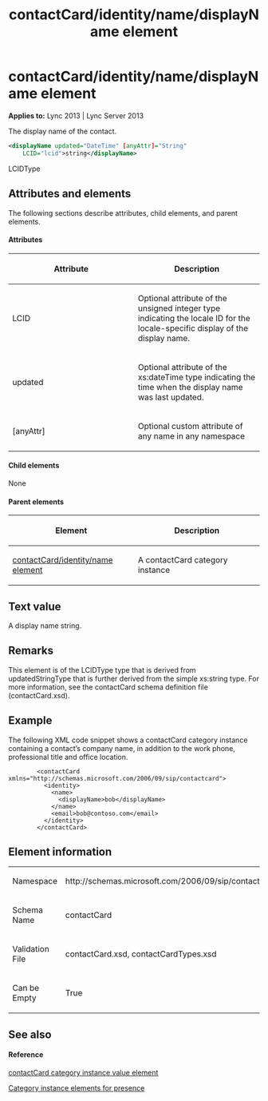 ﻿---
title: contactCard/identity/name/displayName element
TOCTitle: contactCard/identity/name/displayName element
ms:assetid: fd65cbd2-afbe-4c9c-a33b-55547859e72e
ms:mtpsurl: https://msdn.microsoft.com/en-us/library/Dn454721(v=office.15)
ms:contentKeyID: 57093409
ms.date: 07/24/2014
mtps_version: v=office.15
dev_langs:
- xml
---

# contactCard/identity/name/displayName element


**Applies to:** Lync 2013 | Lync Server 2013

The display name of the contact.

```xml
<displayName updated="DateTime" [anyAttr]="String"
    LCID="lcid">string</displayName>
```

LCIDType

## Attributes and elements

The following sections describe attributes, child elements, and parent elements.

#### Attributes

<table>
<colgroup>
<col style="width: 50%" />
<col style="width: 50%" />
</colgroup>
<thead>
<tr class="header">
<th><p>Attribute</p></th>
<th><p>Description</p></th>
</tr>
</thead>
<tbody>
<tr class="odd">
<td><p>LCID</p></td>
<td><p>Optional attribute of the unsigned integer type indicating the locale ID for the locale-specific display of the display name.</p></td>
</tr>
<tr class="even">
<td><p>updated</p></td>
<td><p>Optional attribute of the xs:dateTime type indicating the time when the display name was last updated.</p></td>
</tr>
<tr class="odd">
<td><p>[anyAttr]</p></td>
<td><p>Optional custom attribute of any name in any namespace</p></td>
</tr>
</tbody>
</table>


#### Child elements

None

#### Parent elements

<table>
<colgroup>
<col style="width: 50%" />
<col style="width: 50%" />
</colgroup>
<thead>
<tr class="header">
<th><p>Element</p></th>
<th><p>Description</p></th>
</tr>
</thead>
<tbody>
<tr class="odd">
<td><p><a href="contactcard-identity-name-element.md">contactCard/identity/name element</a></p></td>
<td><p>A contactCard category instance</p></td>
</tr>
</tbody>
</table>


## Text value

A display name string.

## Remarks

This element is of the LCIDType type that is derived from updatedStringType that is further derived from the simple xs:string type. For more information, see the contactCard schema definition file (contactCard.xsd).

## Example

The following XML code snippet shows a contactCard category instance containing a contact’s company name, in addition to the work phone, professional title and office location.

``` 
        <contactCard xmlns="http://schemas.microsoft.com/2006/09/sip/contactcard">
          <identity>
            <name>
              <displayName>bob</displayName>
            </name>
            <email>bob@contoso.com</email>
          </identity>
        </contactCard>
```

## Element information

<table>
<colgroup>
<col style="width: 50%" />
<col style="width: 50%" />
</colgroup>
<tbody>
<tr class="odd">
<td><p>Namespace</p></td>
<td><p>http://schemas.microsoft.com/2006/09/sip/contactcard</p></td>
</tr>
<tr class="even">
<td><p>Schema Name</p></td>
<td><p>contactCard</p></td>
</tr>
<tr class="odd">
<td><p>Validation File</p></td>
<td><p>contactCard.xsd, contactCardTypes.xsd</p></td>
</tr>
<tr class="even">
<td><p>Can be Empty</p></td>
<td><p>True</p></td>
</tr>
</tbody>
</table>


## See also

#### Reference

[contactCard category instance value element](contactcard-category-instance-value-element.md)

[Category instance elements for presence](category-instance-elements-for-presence.md)

